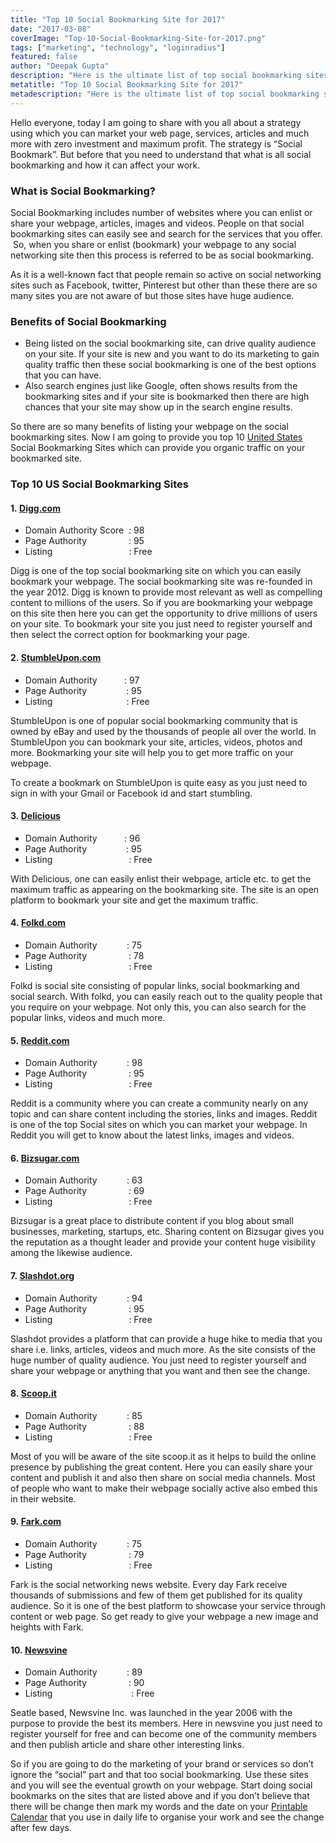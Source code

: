 ```yaml
---
title: "Top 10 Social Bookmarking Site for 2017"
date: "2017-03-08"
coverImage: "Top-10-Social-Bookmarking-Site-for-2017.png"
tags: ["marketing", "technology", "loginradius"]
featured: false 
author: "Deepak Gupta"
description: "Here is the ultimate list of top social bookmarking sites for 2017, ready for you to start your free promotion. Start submitting now."
metatitle: "Top 10 Social Bookmarking Site for 2017"
metadescription: "Here is the ultimate list of top social bookmarking sites for 2017, ready for you to start your free promotion. Start submitting now."
---
```


Hello everyone, today I am going to share with you all about a strategy using which you can market your web page, services, articles and much more with zero investment and maximum profit. The strategy is “Social Bookmark”. But before that you need to understand that what is all social bookmarking and how it can affect your work.

### **What is Social Bookmarking?**

Social Bookmarking includes number of websites where you can enlist or share your webpage, articles, images and videos. People on that social bookmarking sites can easily see and search for the services that you offer.  So, when you share or enlist (bookmark) your webpage to any social networking site then this process is referred to be as social bookmarking.

As it is a well-known fact that people remain so active on social networking sites such as Facebook, twitter, Pinterest but other than these there are so many sites you are not aware of but those sites have huge audience.

### **Benefits of Social Bookmarking**

- Being listed on the social bookmarking site, can drive quality audience on your site. If your site is new and you want to do its marketing to gain quality traffic then these social bookmarking is one of the best options that you can have.
- Also search engines just like Google, often shows results from the bookmarking sites and if your site is bookmarked then there are high chances that your site may show up in the search engine results.

So there are so many benefits of listing your webpage on the social bookmarking sites. Now I am going to provide you top 10 [United States](http://unitedstatesmapz.com/) Social Bookmarking Sites which can provide you organic traffic on your bookmarked site.

### **Top 10 US Social Bookmarking Sites**

#### **1. [Digg.com](http://www.digg.com)**

- Domain Authority Score  : 98
- Page Authority                 : 95
- Listing                               : Free

Digg is one of the top social bookmarking site on which you can easily bookmark your webpage. The social bookmarking site was re-founded in the year 2012. Digg is known to provide most relevant as well as compelling content to millions of the users. So if you are bookmarking your webpage on this site then here you can get the opportunity to drive millions of users on your site. To bookmark your site you just need to register yourself and then select the correct option for bookmarking your page.

#### **2. [StumbleUpon.com](http://www.stumbleupon.com)**

- Domain Authority           : 97
- Page Authority                : 95
- Listing                              : Free

StumbleUpon is one of popular social bookmarking community that is owned by eBay and used by the thousands of people all over the world. In StumbleUpon you can bookmark your site, articles, videos, photos and more. Bookmarking your site will help you to get more traffic on your webpage.

To create a bookmark on StumbleUpon is quite easy as you just need to sign in with your Gmail or Facebook id and start stumbling.

#### **3. [Delicious](https://del.icio.us/)**

- Domain Authority           : 96
- Page Authority                : 95
- Listing                               : Free 

With Delicious, one can easily enlist their webpage, article etc. to get the maximum traffic as appearing on the bookmarking site. The site is an open platform to bookmark your site and get the maximum traffic.

#### **4. [Folkd.com](http://www.folkd.com/)**

- Domain Authority            : 75
- Page Authority                 : 78
- Listing                               : Free

Folkd is social site consisting of popular links, social bookmarking and social search. With folkd, you can easily reach out to the quality people that you require on your webpage. Not only this, you can also search for the popular links, videos and much more.

#### **5. [Reddit.com](https://www.reddit.com/)**

- Domain Authority            : 98
- Page Authority                 : 95
- Listing                               : Free 

Reddit is a community where you can create a community nearly on any topic and can share content including the stories, links and images. Reddit is one of the top Social sites on which you can market your webpage. In Reddit you will get to know about the latest links, images and videos.

#### **6. [Bizsugar.com](http://www.bizsugar.com/)**

- Domain Authority            : 63
- Page Authority                 : 69
- Listing                               : Free

Bizsugar is a great place to distribute content if you blog about small businesses, marketing, startups, etc. Sharing content on Bizsugar gives you the reputation as a thought leader and provide your content huge visibility among the likewise audience.

#### **7. [Slashdot.org](https://slashdot.org/)**

- Domain Authority            : 94
- Page Authority                 : 95
- Listing                               : Free

Slashdot provides a platform that can provide a huge hike to media that you share i.e. links, articles, videos and much more. As the site consists of the huge number of quality audience. You just need to register yourself and share your webpage or anything that you want and then see the change.

#### **8. [Scoop.it](http://www.scoop.it/)**

- Domain Authority            : 85
- Page Authority                 : 88
- Listing                               : Free

Most of you will be aware of the site scoop.it as it helps to build the online presence by publishing the great content. Here you can easily share your content and publish it and also then share on social media channels. Most of people who want to make their webpage socially active also embed this in their website.

#### **9. [Fark.com](http://www.fark.com/)**

- Domain Authority            : 75
- Page Authority                 : 79
- Listing                               : Free

Fark is the social networking news website. Every day Fark receive thousands of submissions and few of them get published for its quality audience. So it is one of the best platform to showcase your service through content or web page. So get ready to give your webpage a new image and heights with Fark.

#### **10. [Newsvine](https://www.newsvine.com/)**

- Domain Authority            : 89
- Page Authority                 : 90
- Listing                                : Free

Seatle based, Newsvine Inc. was launched in the year 2006 with the purpose to provide the best its members. Here in newsvine you just need to register yourself for free and can become one of the community members and then publish article and share other interesting links.

So if you are going to do the marketing of your brand or services so don’t ignore the “social” part and that too social bookmarking. Use these sites and you will see the eventual growth on your webpage. Start doing social bookmarks on the sites that are listed above and if you don’t believe that there will be change then mark my words and the date on your [Printable Calendar](http://printablecalendartemplates.com/) that you use in daily life to organise your work and see the change after few days.
